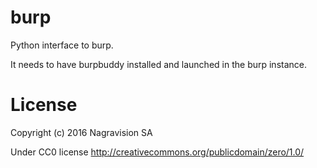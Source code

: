 # burp
Python interface to burp.

It needs to have burpbuddy installed and launched in the burp instance.

# License
Copyright (c) 2016 Nagravision SA

Under CC0 license <http://creativecommons.org/publicdomain/zero/1.0/>
